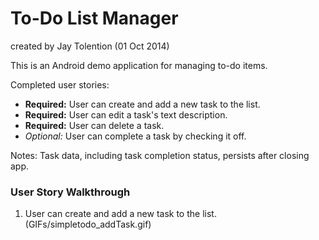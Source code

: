 # To-Do List Manager
created by Jay Tolention (01 Oct 2014)

This is an Android demo application for managing to-do items.

Completed user stories:
* __Required:__ User can create and add a new task to the list.
* __Required:__ User can edit a task's text description.
* __Required:__ User can delete a task.
* _Optional:_ User can complete a task by checking it off.

Notes:
Task data, including task completion status, persists after closing app.

### User Story Walkthrough

1. User can create and add a new task to the list.
(GIFs/simpletodo_addTask.gif)